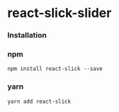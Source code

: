 # react-slick-slider

### Installation

### npm
```
npm install react-slick --save
```
### yarn
```
yarn add react-slick
```
